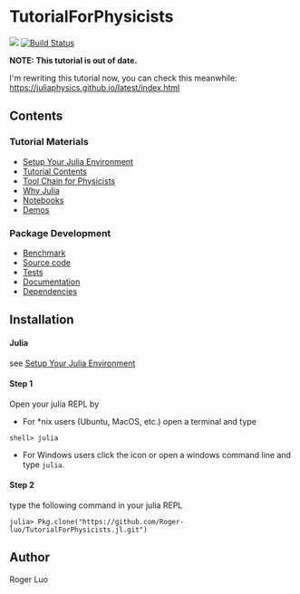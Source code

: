 # TutorialForPhysicists

[![][docs-latest-img]][docs-latest-url]
[![Build Status][travis-master-img]][travis-master-url]

<!-- [![Code Coverage][coveralls-master-img]][coveralls-master-url]
[![codecov.io][codcov-master-img]][codcov-master-url] -->

**NOTE: This tutorial is out of date.**

I'm rewriting this tutorial now, you can check this meanwhile: https://juliaphysics.github.io/latest/index.html

## Contents

### Tutorial Materials
- [Setup Your Julia Environment](/docs/src/install.md)
- [Tutorial Contents](/docs/src/demo/README.md)
- [Tool Chain for Physicists](/docs/src/toolchain.md)
- [Why Julia](/docs/src/before/why.md)
- [Notebooks](/notebooks/README.md)
- [Demos](/src/README.md)

### Package Development
- [Benchmark](/benchmark/README.md)
- [Source code](/src/README.md)
- [Tests](/test/README.md)
- [Documentation](/doc/README.md)
- [Dependencies](/deps/README.md)

## Installation

#### Julia

see [Setup Your Julia Environment](/docs/src/install.md)

#### Step 1
Open your julia REPL by

- For *nix users (Ubuntu, MacOS, etc.) open a terminal and type

```shell
shell> julia
```

- For Windows users click the icon or open a windows command line and type `julia`.

#### Step 2

type the following command in your julia REPL

```julia-repl
julia> Pkg.clone("https://github.com/Roger-luo/TutorialForPhysicists.jl.git")
```

## Author

Roger Luo

[docs-latest-img]: https://img.shields.io/badge/docs-latest-blue.svg
[docs-latest-url]: http://rogerluo.me/TutorialForPhysicists.jl/latest

[docs-stable-img]: https://img.shields.io/badge/docs-stable-blue.svg
[docs-stable-url]: http://rogerluo.me/TutorialForPhysicists.jl/stable

[travis-master-img]:https://travis-ci.org/Roger-luo/TutorialForPhysicists.jl.svg?branch=master
[travis-master-url]:https://travis-ci.org/Roger-luo/TutorialForPhysicists.jl

[coveralls-master-img]:https://coveralls.io/repos/Roger-luo/TutorialForPhysicists.jl/badge.svg?branch=master&service=github
[coveralls-master-url]:https://coveralls.io/github/Roger-luo/TutorialForPhysicists.jl?branch=master

[codcov-master-img]:http://codecov.io/github/Roger-luo/TutorialForPhysicists.jl/coverage.svg?branch=master
[codcov-master-url]:http://codecov.io/github/Roger-luo/TutorialForPhysicists.jl?branch=master

